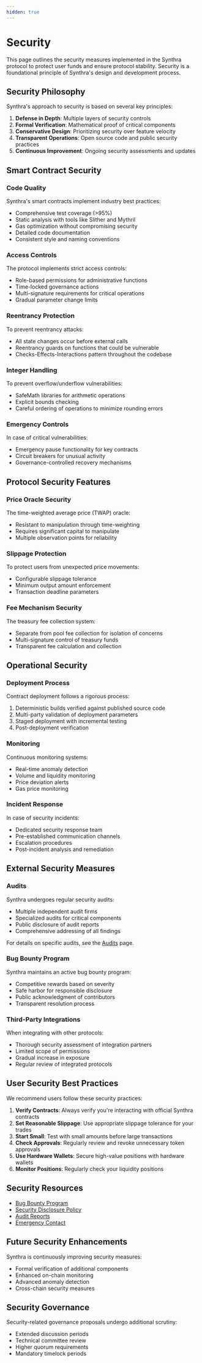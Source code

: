 ```yaml
---
hidden: true
---
```


# Security

This page outlines the security measures implemented in the Synthra protocol to protect user funds and ensure protocol stability. Security is a foundational principle of Synthra's design and development process.

## Security Philosophy

Synthra's approach to security is based on several key principles:

1. **Defense in Depth**: Multiple layers of security controls
2. **Formal Verification**: Mathematical proof of critical components
3. **Conservative Design**: Prioritizing security over feature velocity
4. **Transparent Operations**: Open source code and public security practices
5. **Continuous Improvement**: Ongoing security assessments and updates

## Smart Contract Security

### Code Quality

Synthra's smart contracts implement industry best practices:

* Comprehensive test coverage (>95%)
* Static analysis with tools like Slither and Mythril
* Gas optimization without compromising security
* Detailed code documentation
* Consistent style and naming conventions

### Access Controls

The protocol implements strict access controls:

* Role-based permissions for administrative functions
* Time-locked governance actions
* Multi-signature requirements for critical operations
* Gradual parameter change limits

### Reentrancy Protection

To prevent reentrancy attacks:

* All state changes occur before external calls
* Reentrancy guards on functions that could be vulnerable
* Checks-Effects-Interactions pattern throughout the codebase

### Integer Handling

To prevent overflow/underflow vulnerabilities:

* SafeMath libraries for arithmetic operations
* Explicit bounds checking
* Careful ordering of operations to minimize rounding errors

### Emergency Controls

In case of critical vulnerabilities:

* Emergency pause functionality for key contracts
* Circuit breakers for unusual activity
* Governance-controlled recovery mechanisms

## Protocol Security Features

### Price Oracle Security

The time-weighted average price (TWAP) oracle:

* Resistant to manipulation through time-weighting
* Requires significant capital to manipulate
* Multiple observation points for reliability

### Slippage Protection

To protect users from unexpected price movements:

* Configurable slippage tolerance
* Minimum output amount enforcement
* Transaction deadline parameters

### Fee Mechanism Security

The treasury fee collection system:

* Separate from pool fee collection for isolation of concerns
* Multi-signature control of treasury funds
* Transparent fee calculation and collection

## Operational Security

### Deployment Process

Contract deployment follows a rigorous process:

1. Deterministic builds verified against published source code
2. Multi-party validation of deployment parameters
3. Staged deployment with incremental testing
4. Post-deployment verification

### Monitoring

Continuous monitoring systems:

* Real-time anomaly detection
* Volume and liquidity monitoring
* Price deviation alerts
* Gas price monitoring

### Incident Response

In case of security incidents:

* Dedicated security response team
* Pre-established communication channels
* Escalation procedures
* Post-incident analysis and remediation

## External Security Measures

### Audits

Synthra undergoes regular security audits:

* Multiple independent audit firms
* Specialized audits for critical components
* Public disclosure of audit reports
* Comprehensive addressing of all findings

For details on specific audits, see the [Audits](audits.md) page.

### Bug Bounty Program

Synthra maintains an active bug bounty program:

* Competitive rewards based on severity
* Safe harbor for responsible disclosure
* Public acknowledgment of contributors
* Transparent resolution process

### Third-Party Integrations

When integrating with other protocols:

* Thorough security assessment of integration partners
* Limited scope of permissions
* Gradual increase in exposure
* Regular review of integrated protocols

## User Security Best Practices

We recommend users follow these security practices:

1. **Verify Contracts**: Always verify you're interacting with official Synthra contracts
2. **Set Reasonable Slippage**: Use appropriate slippage tolerance for your trades
3. **Start Small**: Test with small amounts before large transactions
4. **Check Approvals**: Regularly review and revoke unnecessary token approvals
5. **Use Hardware Wallets**: Secure high-value positions with hardware wallets
6. **Monitor Positions**: Regularly check your liquidity positions

## Security Resources

* [Bug Bounty Program](https://bounty.synthra.org)
* [Security Disclosure Policy](https://docs.synthra.org/security-policy)
* [Audit Reports](audits.md)
* [Emergency Contact](mailto:security@synthra.org)

## Future Security Enhancements

Synthra is continuously improving security measures:

* Formal verification of additional components
* Enhanced on-chain monitoring
* Advanced anomaly detection
* Cross-chain security measures

## Security Governance

Security-related governance proposals undergo additional scrutiny:

* Extended discussion periods
* Technical committee review
* Higher quorum requirements
* Mandatory timelock periods
